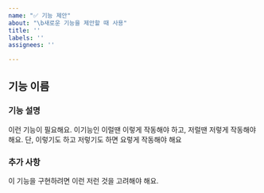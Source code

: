 ```yaml
---
name: "✅ 기능 제안"
about: "\b새로운 기능을 제안할 때 사용"
title: ''
labels: ''
assignees: ''

---
```


## 기능 이름

### 기능 설명

이런 기능이 필요해요. 이기능인 이럴땐 이렇게 작동해야 하고, 저럴땐 저렇게 작동해야 해요. 단, 이렇기도 하고 저렇기도 하면 요렇게 작동해야 해요

### 추가 사항

이 기능을 구현하려면 이런 저런 것을 고려해야 해요.
